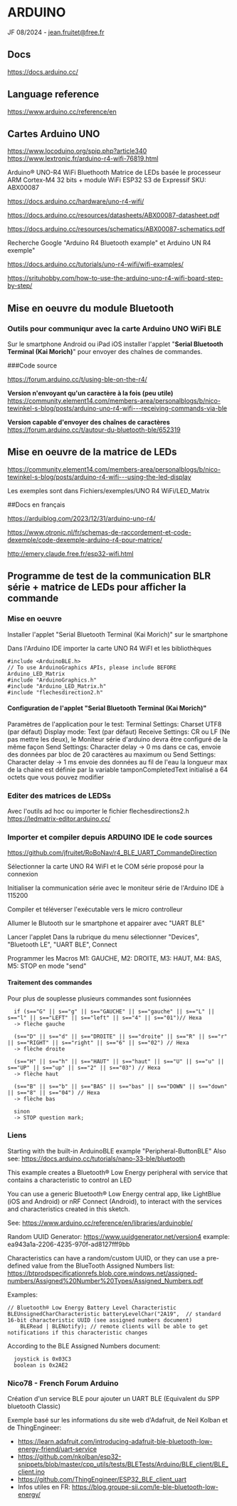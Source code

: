 # ARDUINO

JF 08/2024 - jean.fruitet@free.fr

## Docs 
https://docs.arduino.cc/

## Language reference
https://www.arduino.cc/reference/en


## Cartes Arduino UNO 
https://www.locoduino.org/spip.php?article340
https://www.lextronic.fr/arduino-r4-wifi-76819.html

Arduino® UNO-R4 WiFi Bluethooth Matrice de LEDs basée le processeur ARM Cortex-M4 32 bits + module WiFi ESP32 S3 de Expressif
SKU: ABX00087

https://docs.arduino.cc/hardware/uno-r4-wifi/

https://docs.arduino.cc/resources/datasheets/ABX00087-datasheet.pdf

https://docs.arduino.cc/resources/schematics/ABX00087-schematics.pdf

Recherche Google "Arduino R4 Bluetooth example" et Arduino UN R4 exemple"

https://docs.arduino.cc/tutorials/uno-r4-wifi/wifi-examples/


https://srituhobby.com/how-to-use-the-arduino-uno-r4-wifi-board-step-by-step/

## Mise en oeuvre du module Bluetooth

### Outils pour communiqur avec la carte Arduino UNO WiFi BLE

Sur le smartphone Android ou iPad iOS installer l'applet "**Serial Bluetooth Terminal (Kai Morich)**" pour envoyer des chaînes de commandes.

###Code source

https://forum.arduino.cc/t/using-ble-on-the-r4/

**Version n'envoyant qu'un caractère à la fois (peu utile)**
https://community.element14.com/members-area/personalblogs/b/nico-tewinkel-s-blog/posts/arduino-uno-r4-wifi---receiving-commands-via-ble

**Version capable d'envoyer des chaînes de caractères**
https://forum.arduino.cc/t/autour-du-bluetooth-ble/652319


## Mise en oeuvre de la matrice de LEDs
https://community.element14.com/members-area/personalblogs/b/nico-tewinkel-s-blog/posts/arduino-r4-wifi---using-the-led-display

Les exemples sont dans Fichiers/exemples/UNO R4 WiFi/LED_Matrix

##Docs en français
 
https://arduiblog.com/2023/12/31/arduino-uno-r4/

https://www.otronic.nl/fr/schemas-de-raccordement-et-code-dexemple/code-dexemple-arduino-r4-pour-matrice/

http://emery.claude.free.fr/esp32-wifi.html

## Programme de test de la communication BLR série + matrice de LEDs pour afficher la commande


### Mise en oeuvre

Installer l'applet "Serial Bluetooth Terminal (Kai Morich)" sur le  smartphone

Dans l'Arduino IDE importer la carte UNO R4 WiFI et les bibliothèques 

```
#include <ArduinoBLE.h>
// To use ArduinoGraphics APIs, please include BEFORE Arduino_LED_Matrix
#include "ArduinoGraphics.h"
#include "Arduino_LED_Matrix.h"
#include "flechesdirection2.h"
```


#### Configuration de l'applet "Serial Bluetooth Terminal (Kai Morich)"

Paramètres de l'application pour le test:
  Terminal Settings: Charset UTF8 (par défaut)
  Display mode: Text (par défaut)
  Receive Settings: CR ou LF (Ne pas mettre les deux), le Moniteur série d'arduino devra être configuré de la même façon
  Send Settings: Character delay -> 0 ms dans ce cas, envoie des données par bloc de 20 caractères au maximum
  ou Send Settings: Character delay -> 1 ms envoie des données au fil de l'eau
  la longueur max de la chaine est définie par la variable tamponCompletedText initialisé a 64 octets que vous pouvez modifier


### Editer des matrices de LEDSs 

Avec l'outils ad hoc ou importer le fichier flechesdirections2.h
https://ledmatrix-editor.arduino.cc/

### Importer et compiler depuis ARDUINO IDE le code sources
https://github.com/jfruitet/RoBoNav/r4_BLE_UART_CommandeDirection

Sélectionner la carte UNO R4 WiFI et le COM série proposé pour la connexion

Initialiser la communication série avec le moniteur série de l'Arduino IDE à 115200 

Compiler et téléverser l'exécutable vers le micro controlleur

Allumer le Blutooth sur le smartphone et appairer avec "UART BLE"

Lancer l'applet
Dans la rubrique du menu sélectionner "Devices", "Bluetooth LE", "UART BLE", Connect

Programmer les Macros M1: GAUCHE, M2: DROITE, M3: HAUT, M4: BAS, M5: STOP en mode "send"

#### Traitement des commandes 

Pour plus de souplesse plusieurs commandes sont fusionnées

```
  if (s=="G" || s=="g" || s=="GAUCHE" || s=="gauche" || s=="L" || s=="l" || s=="LEFT" || s=="left" || s=="4" || s=="01")// Hexa
  -> flèche gauche
  
  (s=="D" || s=="d" || s=="DROITE" || s=="droite" || s=="R" || s=="r" || s=="RIGHT" || s=="right" || s=="6" || s=="02") // Hexa   
  -> flèche droite
  
  (s=="H" || s=="h" || s=="HAUT" || s=="haut" || s=="U" || s=="u" || s=="UP" || s=="up" || s=="2" || s=="03") // Hexa   
  -> flèche haut
  
  (s=="B" || s=="b" || s=="BAS" || s=="bas" || s=="DOWN" || s=="down" || s=="8" || s=="04") // Hexa   
  -> flèche bas
    
  sinon
  -> STOP question mark;
```

### Liens
Starting with the built-in ArduinoBLE example "Peripheral-ButtonBLE"
Also see:
https://docs.arduino.cc/tutorials/nano-33-ble/bluetooth

This example creates a Bluetooth® Low Energy peripheral with service that contains a characteristic to control an LED

You can use a generic Bluetooth® Low Energy central app, like LightBlue (iOS and Android) or nRF Connect (Android), to interact with the services and characteristics created in this sketch.

See: https://www.arduino.cc/reference/en/libraries/arduinoble/

Random UUID Generator: https://www.uuidgenerator.net/version4
example: ea943a1a-2206-4235-970f-ad8127fff9bb

Characteristics can have a random/custom UUID, or they can use a pre-defined value from the BlueTooth Assigned Numbers list:
https://btprodspecificationrefs.blob.core.windows.net/assigned-numbers/Assigned%20Number%20Types/Assigned_Numbers.pdf

Examples:

```
// Bluetooth® Low Energy Battery Level Characteristic
BLEUnsignedCharCharacteristic batteryLevelChar("2A19",  // standard 16-bit characteristic UUID (see assigned numbers document)
    BLERead | BLENotify); // remote clients will be able to get notifications if this characteristic changes
```

According to the BLE Assigned Numbers document:
```
  joystick is 0x03C3
  boolean is 0x2AE2
```

### Nico78 - French Forum Arduino
  
Création d'un service BLE pour ajouter un UART BLE (Equivalent du SPP bluetooth Classic)

Exemple basé sur les informations du site web d'Adafruit, de Neil Kolban et de ThingEngineer:
*  https://learn.adafruit.com/introducing-adafruit-ble-bluetooth-low-energy-friend/uart-service
*  https://github.com/nkolban/esp32-snippets/blob/master/cpp_utils/tests/BLETests/Arduino/BLE_client/BLE_client.ino
*  https://github.com/ThingEngineer/ESP32_BLE_client_uart
*   Infos utiles en FR: https://blog.groupe-sii.com/le-ble-bluetooth-low-energy/
 


